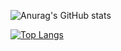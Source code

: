 ![Anurag's GitHub stats](https://github-readme-stats.vercel.app/api?username=Andrew-tesler&show_icons=true&theme=tokyonight)

[![Top Langs](https://github-readme-stats.vercel.app/api/top-langs/?username=Andrew-tesler)](https://github.com/anuraghazra/github-readme-stats)


<!--
**Andrew-tesler/Andrew-tesler** is a ✨ _special_ ✨ repository because its `README.md` (this file) appears on your GitHub profile.

Here are some ideas to get you started:

- 🔭 I’m currently working on ...
- 🌱 I’m currently learning ...
- 👯 I’m looking to collaborate on ...
- 🤔 I’m looking for help with ...
- 💬 Ask me about ...
- 📫 How to reach me: ...
- 😄 Pronouns: ...
- ⚡ Fun fact: ...
-->
